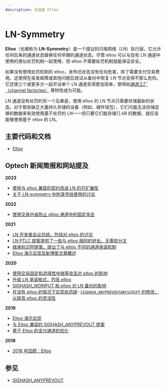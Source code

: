 ```yaml
---
description: 也涵盖 Eltoo
---
```


# LN-Symmetry

**Eltoo**（也被称为 **LN-Symmetry**）是一个提议的闪电网络（LN）执行层，它允许任何后来的通道状态替换任何早期的通道状态。尽管 eltoo 可以与现有 LN 通道中使用的类似处罚机制一起使用，但 eltoo 不需要处罚机制就能保证安全。

如果没有使用处罚机制的 eltoo，发布旧状态没有任何危害，除了需要支付交易费用。这使得在突发故障或其他问题后尝试从备份中恢复 LN 节点变得不那么危险。它还使三个或更多方一起开设单个 LN 通道变得更加简单，使得如[通道工厂（channel factories）](https://bitcoinops.org/en/topics/channel-factories/) 等特性成为可能。

LN 通道没有处罚的另一个后果是，使用 eltoo 的 LN 节点只需要存储最新的状态。对于那些缺乏大量持久存储的设备（例如，硬件钱包），它们可能无法存储足够的数据来有效使用基于处罚的 LN——但只要它们能存储几 kB 的数据，就应该能够使用基于 eltoo 的 LN。

## 主要代码和文档

* [Eltoo](https://blockstream.com/eltoo.pdf)

## Optech 新闻简报和网站提及

**2023**

* [使用与 eltoo 兼容的契约改进 LN 的可扩展性](https://bitcoinops.org/en/newsletters/2023/09/27/#using-covenants-to-improve-ln-scalability)
* [关于 LN-symmetry 中附录字段使用的讨论](https://bitcoinops.org/en/newsletters/2023/06/14/#discussion-about-the-taproot-annex)

**2022**

* [使用交易内省防止 eltoo 通道中的固定攻击](https://bitcoinops.org/en/newsletters/2022/05/18/#using-transaction-introspection-to-prevent-rbf-pinning)

**2021**

* [LN 开发者会议总结，包括对 eltoo 的讨论](https://bitcoinops.org/en/newsletters/2021/11/10/#ln-summit-2021-notes)
* [LN PTLC 提案提供了一些与 eltoo 相同的好处，无需软分叉](https://bitcoinops.org/en/newsletters/2021/10/13/#multiple-proposed-ln-improvements)
* [继承标识符提案，提出了与 eltoo 不同的通道承诺机制](https://bitcoinops.org/en/newsletters/2021/10/06/#proposal-for-transaction-heritage-identifiers)
* [Eltoo 演示实现及新博客文章概述](https://bitcoinops.org/en/newsletters/2021/09/01/#eltoo-example-channel)

**2020**

* [使用交易固定和选择性中继等攻击对 eltoo 的影响](https://bitcoinops.org/en/newsletters/2020/08/12/#discussion-about-eltoo-and-sighash-anyprevout)
* [升级 LN 承诺格式，包括 eltoo](https://bitcoinops.org/en/newsletters/2020/07/29/#upgrading-channel-commitment-formats)
* [SIGHASH\_NOINPUT 和 eltoo 对 LN 备份的影响](https://bitcoinops.org/en/newsletters/2020/06/03/#ln-backups)
* [在没有 eltoo 的情况下实现状态链](https://bitcoinops.org/en/newsletters/2020/04/01/#implementing-statechains-without-schnorr-or-eltoo)- [`SIGHASH_ANYPREVOUTANYSCRIPT` 的修改，以提高 eltoo 的灵活性](https://bitcoinops.org/en/newsletters/2020/01/29/#layered-commitments-with-eltoo)

**2019**

* [Eltoo 演示实现](https://bitcoinops.org/en/newsletters/2019/09/11/#eltoo-sample-implementation-and-discussion)
* [与 Eltoo 兼容的 SIGHASH\_ANYPREVOUT 提案](https://bitcoinops.org/en/newsletters/2019/05/21/#proposed-anyprevout-sighash-modes)
* [基于 Eltoo 的支付通道的优化](https://bitcoinops.org/en/newsletters/2019/01/08/#continued-sighash-discussion)

**2018**

* [2018 年回顾：Eltoo](https://bitcoinops.org/en/newsletters/2018/12/28#april)

## 参见

* [SIGHASH\_ANYPREVOUT](https://bitcoinops.org/en/topics/sighash\_anyprevout/)
